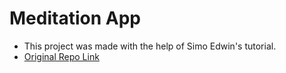 # Meditation App
- This project was made with the help of Simo Edwin's tutorial.
- [Original Repo Link](https://github.com/developedbyed/meditation-app)
